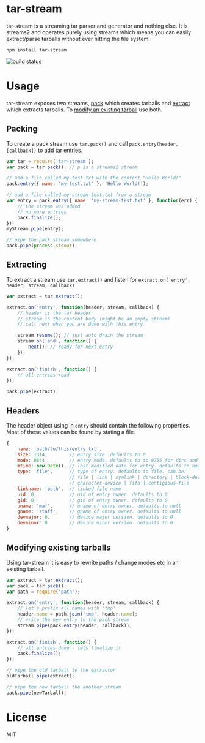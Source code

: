 # tar-stream

tar-stream is a streaming tar parser and generator and nothing else. It is streams2 and operates purely using streams which means you can easily extract/parse tarballs without ever hitting the file system.

	npm install tar-stream

[![build status](https://secure.travis-ci.org/mafintosh/tar-stream.png)](http://travis-ci.org/mafintosh/tar-stream)

# Usage

tar-stream exposes two streams, [pack](https://github.com/mafintosh/tar-stream#packing) which creates tarballs and [extract](https://github.com/mafintosh/tar-stream#extracting) which extracts tarballs. To [modify an existing tarball](https://github.com/mafintosh/tar-stream#modifying-existing-tarballs) use both.

## Packing

To create a pack stream use `tar.pack()` and call `pack.entry(header, [callback])` to add tar entries.

``` js
var tar = require('tar-stream');
var pack = tar.pack(); // p is a streams2 stream

// add a file called my-test.txt with the content "Hello World!"
pack.entry({ name: 'my-test.txt' }, 'Hello World!');

// add a file called my-stream-test.txt from a stream
var entry = pack.entry({ name: 'my-stream-test.txt' }, function(err) {
	// the stream was added
	// no more entries
	pack.finalize();
});
myStream.pipe(entry);

// pipe the pack stream somewhere
pack.pipe(process.stdout);
```

## Extracting

To extract a stream use `tar.extract()` and listen for `extract.on('entry', header, stream, callback)`

``` js
var extract = tar.extract();

extract.on('entry', function(header, stream, callback) {
	// header is the tar header
	// stream is the content body (might be an empty stream)
	// call next when you are done with this entry

	stream.resume(); // just auto drain the stream
	stream.on('end', function() {
		next(); // ready for next entry
	});
});

extract.on('finish', function() {
	// all entries read
});

pack.pipe(extract);
```

## Headers

The header object using in `entry` should contain the following properties.
Most of these values can be found by stating a file.

``` js
{
	name: 'path/to/this/entry.txt',
	size: 1314,        // entry size. defaults to 0
	mode: 0644,        // entry mode. defaults to to 0755 for dirs and 0644 otherwise
	mtime: new Date(), // last modified date for entry. defaults to now.
	type: 'file',      // type of entry. defaults to file. can be:
	                   // file | link | symlink | directory | block-device
	                   // character-device | fifo | contigious-file
	linkname: 'path',  // linked file name
	uid: 0,            // uid of entry owner. defaults to 0
	gid: 0,            // gid of entry owner. defaults to 0
	uname: 'maf',      // uname of entry owner. defaults to null
	gname: 'staff',    // gname of entry owner. defaults to null
	devmajor: 0,       // device major version. defaults to 0
	devminor: 0        // device minor version. defaults to 0
}
```

## Modifying existing tarballs

Using tar-stream it is easy to rewrite paths / change modes etc in an existing tarball.

``` js
var extract = tar.extract();
var pack = tar.pack();
var path = require('path');

extract.on('entry', function(header, stream, callback) {
	// let's prefix all names with 'tmp'
	header.name = path.join('tmp', header.name);
	// write the new entry to the pack stream
	stream.pipe(pack.entry(header, callback));
});

extract.on('finish', function() {
	// all entries done - lets finalize it
	pack.finalize();
});

// pipe the old tarball to the extractor
oldTarball.pipe(extract);

// pipe the new tarball the another stream
pack.pipe(newTarball);
```

# License

MIT
